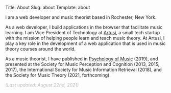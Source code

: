 Title: About
Slug: about
Template: about

I am a web developer and music theorist based in Rochester, New York.

As a web developer, I build applications in the browser that facilitate music learning. I am Vice President of Technology at [Artusi](https://www.artusimusic.com/), a small tech startup with the mission of helping people learn and teach music theory. At Artusi, I play a key role in the development of a web application that is used in music theory courses around the world.

As a music theorist, I have published in [Psychology of Music](http://bit.do/ap_music) (2019), and presented at the Society for Music Perception and Cognition (2013, 2015, 2017), the International Society for Music Information Retrieval (2018), and the Society for Music Theory (2021, forthcoming).

<div class="text-right" style="color: #bbb;"><i>(Last updated: August 22nd, 2021)</i></div>
